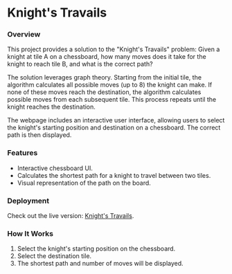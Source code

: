 # Knight's Travails

### Overview

This project provides a solution to the "Knight's Travails" problem: Given a knight at tile A on a chessboard, how many moves does it take for the knight to reach tile B, and what is the correct path?

The solution leverages graph theory. Starting from the initial tile, the algorithm calculates all possible moves (up to 8) the knight can make. If none of these moves reach the destination, the algorithm calculates possible moves from each subsequent tile. This process repeats until the knight reaches the destination.

The webpage includes an interactive user interface, allowing users to select the knight's starting position and destination on a chessboard. The correct path is then displayed.

### Features

- Interactive chessboard UI.
- Calculates the shortest path for a knight to travel between two tiles.
- Visual representation of the path on the board.

### Deployment

Check out the live version: [Knight's Travails](https://cantarinog.github.io/top-knights-travails/).

### How It Works

1. Select the knight's starting position on the chessboard.
2. Select the destination tile.
3. The shortest path and number of moves will be displayed.
